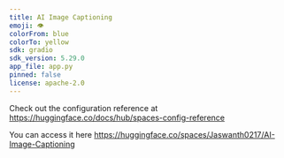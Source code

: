 ```yaml
---
title: AI Image Captioning
emoji: 👁
colorFrom: blue
colorTo: yellow
sdk: gradio
sdk_version: 5.29.0
app_file: app.py
pinned: false
license: apache-2.0
---
```


Check out the configuration reference at https://huggingface.co/docs/hub/spaces-config-reference


You can access it here https://huggingface.co/spaces/Jaswanth0217/AI-Image-Captioning
